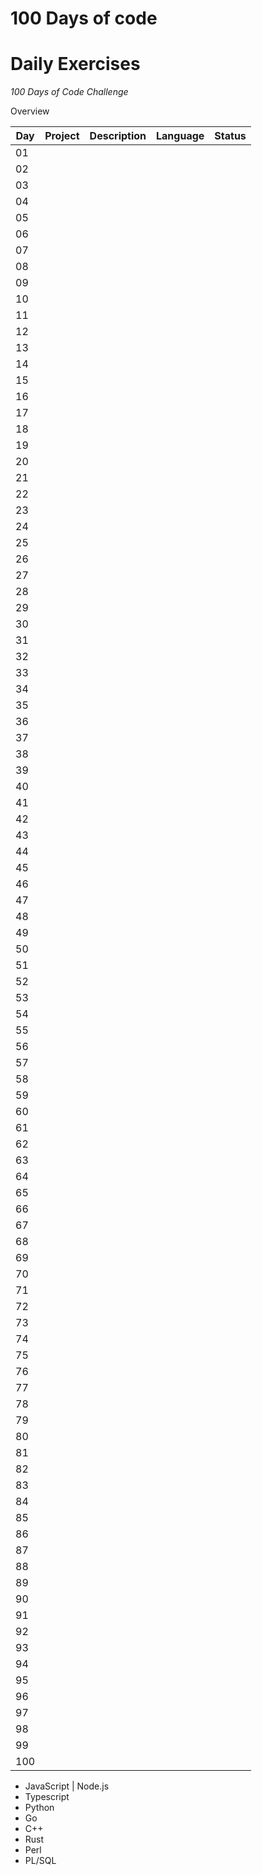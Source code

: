 # 100 Days of code
# Daily Exercises

_100 Days of Code Challenge_
 
 Overview
 				
 
|Day | Project	|Description	| Language | 	Status | 
|--- | -------- |-------------|--------- | ------- | 
|01  |        	|            	|          | 	       | 
|02  |        	|            	|          | 	       | 
|03  |        	|            	|          | 	       | 
|04  |        	|            	|          | 	       | 
|05  |        	|            	|          | 	       | 
|06  |        	|            	|          | 	       | 
|07  |        	|            	|          | 	       | 
|08  |        	|            	|          | 	       | 
|09  |        	|            	|          | 	       | 
|10  |        	|            	|          | 	       | 
|11  |        	|            	|          | 	       | 
|12  |        	|            	|          | 	       | 
|13  |        	|            	|          | 	       | 
|14  |        	|            	|          | 	       | 
|15  |        	|            	|          | 	       | 
|16  |        	|            	|          | 	       | 
|17  |        	|            	|          | 	       | 
|18  |        	|            	|          | 	       | 
|19  |        	|            	|          | 	       | 
|20  |        	|            	|          | 	       | 
|21  |        	|            	|          | 	       | 
|22  |        	|            	|          | 	       | 
|23  |        	|            	|          | 	       | 
|24  |        	|            	|          | 	       | 
|25  |        	|            	|          | 	       | 
|26  |        	|            	|          | 	       | 
|27  |        	|            	|          | 	       | 
|28  |        	|            	|          | 	       | 
|29  |        	|            	|          | 	       | 
|30  |        	|            	|          | 	       |  
|31  |        	|            	|          | 	       | 
|32  |        	|            	|          | 	       | 
|33  |        	|            	|          | 	       | 
|34  |        	|            	|          | 	       | 
|35  |        	|            	|          | 	       | 
|36  |        	|            	|          | 	       | 
|37  |        	|            	|          | 	       | 
|38  |        	|            	|          | 	       | 
|39  |        	|            	|          | 	       | 
|40  |        	|            	|          | 	       | 
|41  |        	|            	|          | 	       | 
|42  |        	|            	|          | 	       | 
|43  |        	|            	|          | 	       | 
|44  |        	|            	|          | 	       | 
|45  |        	|            	|          | 	       | 
|46  |        	|            	|          | 	       | 
|47  |        	|            	|          | 	       | 
|48  |        	|            	|          | 	       | 
|49  |        	|            	|          | 	       | 
|50  |        	|            	|          | 	       | 
|51  |        	|            	|          | 	       | 
|52  |        	|            	|          | 	       | 
|53  |        	|            	|          | 	       | 
|54  |        	|            	|          | 	       | 
|55  |        	|            	|          | 	       | 
|56  |        	|            	|          | 	       | 
|57  |        	|            	|          | 	       | 
|58  |        	|            	|          | 	       | 
|59  |        	|            	|          | 	       | 
|60  |        	|            	|          | 	       | 
|61  |        	|            	|          | 	       | 
|62  |        	|            	|          | 	       | 
|63  |        	|            	|          | 	       | 
|64  |        	|            	|          | 	       | 
|65  |        	|            	|          | 	       | 
|66  |        	|            	|          | 	       | 
|67  |        	|            	|          | 	       | 
|68  |        	|            	|          | 	       | 
|69  |        	|            	|          | 	       | 
|70  |        	|            	|          | 	       | 
|71  |        	|            	|          | 	       | 
|72  |        	|            	|          | 	       | 
|73  |        	|            	|          | 	       | 
|74  |        	|            	|          | 	       | 
|75  |        	|            	|          | 	       | 
|76  |        	|            	|          | 	       | 
|77  |        	|            	|          | 	       | 
|78  |        	|            	|          | 	       | 
|79  |        	|            	|          | 	       | 
|80  |        	|            	|          | 	       | 
|81  |        	|            	|          | 	       | 
|82  |        	|            	|          | 	       | 
|83  |        	|            	|          | 	       | 
|84  |        	|            	|          | 	       | 
|85  |        	|            	|          | 	       | 
|86  |        	|            	|          | 	       | 
|87  |        	|            	|          | 	       | 
|88  |        	|            	|          | 	       | 
|89  |        	|            	|          | 	       | 
|90  |        	|            	|          | 	       | 
|91  |        	|            	|          | 	       | 
|92  |        	|            	|          | 	       | 
|93  |        	|            	|          | 	       | 
|94  |        	|            	|          | 	       | 
|95  |        	|            	|          | 	       | 
|96  |        	|            	|          | 	       | 
|97  |        	|            	|          | 	       | 
|98  |        	|            	|          | 	       | 
|99  |        	|            	|          | 	       | 
|100  |        	|            	|          | 	       | 
 

 
  * JavaScript | Node.js 
  * Typescript
  * Python
  * Go 
  * C++ 
  * Rust 
  * Perl
  * PL/SQL 
